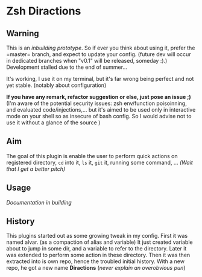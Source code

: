 Zsh Diractions
==============

<!-- TODO: make a gh-page -->
<!-- Maybe: add version? -->

## Warning

This is an *inbuilding prototype*. So if ever you think about using it, prefer the =master= branch, and expect to update your config. (future dev will occur in dedicated branches when "v0.1" will be released, someday :).)
Development stalled due to the end of summer...

It's working, I use it on my terminal, but it's far wrong being perfect and not yet stable. (notably about configuration)
<!-- §more  -->

**If you have any remark, refactor suggestion or else, just pose an issue ;)**
(I'm aware of the potential security issues: zsh env/function poisoinning, and evaluated code/injections,... but it's aimed to be used only in interactive mode on your shell so as insecure of bash config.
So I would advise not to use it without a glance of the source )


## Aim
The goal of this plugin is enable the user to perform quick actions on registered directory, `cd` into it, `ls` it, `git` it, running some command, ... *(Wait that I get a better pitch)*

<!-- §todo: Add some example -->

## Usage

*Documentation in building*

<!-- Dev notes to do...
  - Définition d'alias.
  - Utilisation simple, saut var
  - Utilisation commandes
  - Configuration alias. (fichier, checkying)
 -->

<!-- ## Installation: wait to see antigen install from public -->

## History

This plugins started out as some growing tweak in my config.
First it was named alvar. (as a compaction of alias and variable) It just created variable about to jump in some dir, and a variable to refer to the directory. Later it was extended to perform some action in these directory.
Then it was then extracted into is own repo, hence the troubled initial history.
With a new repo, he got a new name **Diractions** (*never explain an overobvious pun*)

<!-- TODO : licence mention? -->
